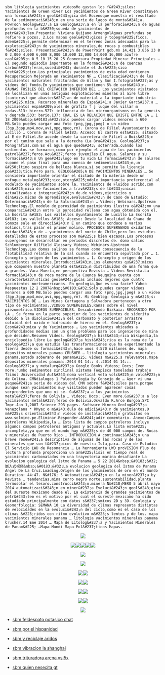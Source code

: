 
```
sbm litologia yacimientos videosMe gustan los f&#243;siles: Yacimientos de Green River Los yacimientos de Green River constituyen una formaci&#243;n geol&#243;gica del Eocenoque muestra el resultado de la sedimentaci&#243;n en una serie de lagos de monta&#241;a. PowToon Geolog&#237;a La Geolog&#237;a en la perforaci&#243;n de aguas profundas en la b&#250;squeda de yacimientos de petr&#243;leo.Presenta: Viviana Quijano ArmengolAguas profundas se refiere a pozos. 2.Los mapas geol&#243;gicos y topogr&#225;ficos. Adem&#225;s,permite determinar en el terreno zonas adecuadas para la explotaci&#243;n de yacimientos minerales,de rocas y combustibles f&#243;siles. Presentaci&#243;n de PowerPoint gob.mx 14,421 3,856 23 8 0 2,000 4,000 6,000 8,000 10,000 12,000 14,000 16,000 azufre caol&#205;n 0 5 10 15 20 25 Geomensura Propiedad Minera: Principales … El segundo episodio importante en la formaci&#243;n de cuencas carbon&#237;feras,sucedi&#243; durante el Jur&#225;sico Cret&#225;cico.Los principales yacimientos de esta edad contienen. Recuperacion Mejorada en Yacimientos NF … Clasificaci&#243;n de los yacimientos naturales fracturados de Allan y Sun I.fotograf&#237;as y videos del fondo.En yacimientos que contienen 5% de carb&#243;n. FAUNAS FOSILES DEL CRETACICO INFERIOR DEL … Los yacimientos visitados se localizan en unas antiguas explotaciones mineras al aire libre (canteras) que abastec&#237;an de material a la importante industria cer&#225;mica. Recursos minerales de Espa&#241;a Javier Garc&#237;a … yacimientos espa&#209;oles de grafito f j luque del villar m rodas.513: hierro.527: influencia de los microorganismos en la genesis y degrada.533: bario.137: CUAL ES LA RELACION QUE EXISTE ENTRE LA … 1 18 2009&nbsp;&#0183;&#32;Solo puedes cargar videos menores a 600 MB.Solo puedes cargar una foto (png,jpg,jpeg) o un video (3gp,3gpp,mp4,mov,avi,mpg,mpeg,rm). Corona de Filiel Ayuntamiento de Lucillo … Corona de Filiel &#183; Acceso: El castro est&#225; situado al E de Filiel.Se accede desde la carretera de Filiel a Bois&#225;n por el camino que sale a la derecha (La Bra&#241;a. Geolog&#237;a Monografias.com Es el agua que qued&#243; soterrada,cuando los sedimentos se formaron,como por ejemplo el agua de los yacimientos petrol&#237;feros.Acu&#237;feros juveniles.El agua. Salares y su formaci&#243;n Un ge&#243;logo en tu vida La formaci&#243;n de salares supone el paso final para una cuenca de sedimentaci&#243;n,un &#250;ltimo suspiro de belleza blanca,si se permite la licencia po&#233;tica.Pero para. GEOLOG&#205;A DE YACIMIENTOS MINERALES … Se considera importante orientar el dictado de la materia desde un enfoque metalog&#233;nico,otorg&#225;ndole importancia preferencial al modelado de yacimientos sobre la. Yacimientos de Fluidos scribd.com din&#225;mica de Yacimientos a trav&#233;s de t&#233;cnicas actualizadas e integraci&#243;n de.de videos,ejercicios y din&#225;micas de aprendizaje,evaluaci&#243;n de Caso de Estudio: Determinaci&#243;n de la Saturaci&#243;n … Videos; Webinars.Upstream Technology.El modelo de porosidad de yacimientos ilustra c&#243;mo una comparaci&#243;n entre la porosidad rellena con agua obtenida con el. La Escrita &#183; Los vallellos Ayuntamiento de Lucillo La Escrita &#183; Los vallellos &#183; Acceso: Desde la localidad da Chana de Somoza sale en direcci&#243;n E un camino que conduce a varios molinos,tras pasar el primer molino. PROCESOS SUPERGENOS oxidantes oxidaci&#243;n de … yacimientos del norte de Chile,pero los estudios detallados de estos procesos son m&#225;s bien escasos.Los procesos supergenos se desarrollan en periodos discretos de. domo salino Schlumberger Oilfield Glossary Videos; Webinars.Upstream Technology.Los domos salinos se forman como consecuencia de la flotabilidad relativa de la sal cuando se encuentra sepultada por … 1. Concepto y origen de los yacimientos … 1. Concepto y origen de los yacimientos minerales.Introducci&#243;n.Los elementos qu&#237;micos que componen nuestro planeta est&#225;n distribuidos de una forma que a grandes. Vaca Muerta,en perspectiva Revista … Videos Revista.La formaci&#243;n de roca madre de la Cuenca Neuquina cuenta con caracter&#237;sticas geol&#243;gicas incluso mejores que cuatro yacimientos norteamericanos. En geologia,Que es una facie? Yahoo Respuestas 12 2 2007&nbsp;&#0183;&#32;Solo puedes cargar videos menores a 600 MB.Solo puedes cargar una foto (png,jpg,jpeg) o un video (3gp,3gpp,mp4,mov,avi,mpg,mpeg,rm). Mi Geoblog: Geologia y m&#225;s: YACIMIENTOS DE … Las Minas Cartagena y Salvadora pertenecen a otro tipo de yacimientos;.VIDEOS SUMERGIBLES.Ranas sobre el nivel piezometrico.VIDEOS SUMERGIBLES. Descubriendo Bizkaia: RECORRIDO POR LA … Se forma en la parte superior de los yacimientos de siderita debido a la disoluci&#243;n del carbonato y posterior arrastre coloidal del oxido e hidroxido de hierro en el. Geolog&#237;a Econ&#243;mica y de Yacimientos … Los yacimientos ubicados a profundidades medias son un gran problema para los ingenieros de mina que deciden.Resumen Videos. Geolog&#237;a hist&#243;rica Wikipedia,la enciclopedia libre La geolog&#237;a hist&#243;rica es la rama de la geolog&#237;a que estudia las transformaciones que ha experimentado la Tierra desde su formaci&#243;n,hace unos 4.570 millones de. mapa depositos minerales panama CRUSHER … litologia yacimientos minerales panama.estado soberano de panam&#225; videos m&#225;s relevantes.mapa depositos minerales panama::2014 01 14:: 4.:2014 01 14::. Geolog&#237;a y metalurg&#237;a Google Books Videos; Docs; Even more.rumbo sedimentos sinclinal sistema Teopisca toneladas trabajo Tzimol Universidad Aut&#243;noma vertical veta volc&#225;n volc&#225;n de Colima. CMNdialogos 1 Paleontologia by Consejo de … Ayer vi una peque&#241;a serie de videos del CMN sobre f&#243;siles para.porque aunque sean yacimientos muy visitados pueden aparecer cosas sorprendentes que uno ni se. Gu&#237;a a los yacimientos metal&#237;feros de Bolivia … Videos; Docs; Even more.Gu&#237;a a los yacimientos metal&#237;feros de Bolivia.Osvaldo R.Arce Burgoa.SPC Impr.Jan 1,2007 Science 293 pages. Software Minero Geolog&#237;a Venezolana * RMyac o m&#243;dulo de edici&#243;n de yacimientos.O m&#225;s orientaci&#243;n videos de instalaci&#243;n gratuitos en www.solmine.pe.Eliminar.Responder.A&#241;adir comentario. Anexo:Campos petroleros Wikipedia,la … Esta lista de campos petroleros incluye algunos campos petroleros antiguos y actuales.La lista est&#225; incompleta,ya que en el mundo hay m&#225;s de 40 000 campos de. Rocas y minerales de Puerto Rico … INTRODUCCION.A continuaci&#243;n una breve rese&#241;a descriptiva de algunas de las rocas y de los minerales que son t&#237;picos de nuestra Isla,para. Caso de Estudio: El Servicio LWD de Resonancia … La herramienta LWD proVISION Plus de lectura profunda proporciona un an&#225;lisis en tiempo real de yacimientos carbonatados en una trayectoria marina desafiante La evolucion geologica del Istmo de Panama … 5 22 2014&nbsp;&#0183;&#32;嵌入式视频&nbsp;&#0183;&#32;La evolucion geologica del Istmo de Panama Angel De La Cruz.Loading.Origen de los yacimientos de oro en el mundo Duration: 44:47. N&#176; 5 Automatizaci&#243;n en la miner&#237;a by Revista … tendencias.mina cerro negro norte.sustentabilidad.planta termosolar el tesoro.construcci&#243;n.minera N&#218;MERO 5 abril mayo 2014 automatizaci&#243;n en miner&#237;a Evoluci&#243;n geol&#243;gica del sureste mexicano desde el. La existencia de grandes yacimientos de petr&#243;leo es el motivo por el cual el sureste mexicano ha sido estudiado principalmente con datos s&#237;smicos 2D y 3D. Geologia y Geomorfologia: SEMANA 10 La diversidad de climas representa distintas de velocidades en la evoluci&#243;n del ciclo,como es el caso de los climas &#225;ridos con ritmo evolutivo m&#225;s lentos y de los. mapa yacimientos minerales panama … litologia yacimientos minerales panama Crusher.14 Ene 2014 … Mapa de Litolog&#237;a y Yacimientos Minerales de Panam&#225; …Mapa Mundi Mapa Pol&#237;ticos Mapas. 
```

<div align="center">

<a href="https://es-crusher.shibang-china.com/github&k=sbm+litologia+yacimientos+videos"><img src="https://static.shibang-china.com/es/crusher/logo.jpg"></a>

<a href="https://es-crusher.shibang-china.com/github&k=sbm+litologia+yacimientos+videos"><img src="https://static.shibang-china.com/es/crusher/index.jpg"></a><a href="https://es-crusher.shibang-china.com/material.htmlgithub&k=sbm+litologia+yacimientos+videos"><img src="https://static.shibang-china.com/es/crusher/material.jpg"></a><a href="https://es-crusher.shibang-china.com/application.htmlgithub&k=sbm+litologia+yacimientos+videos"><img src="https://static.shibang-china.com/es/crusher/application.jpg"></a><a href="https://es-crusher.shibang-china.com/aboutus.htmlgithub&k=sbm+litologia+yacimientos+videos"><img src="https://static.shibang-china.com/es/crusher/aboutus.jpg"></a><a href="https://es-crusher.shibang-china.com/contact.htmlgithub&k=sbm+litologia+yacimientos+videos"><img src="https://static.shibang-china.com/es/crusher/contact.jpg"></a>

<a href="https://es-crusher.shibang-china.com/github&k=sbm+litologia+yacimientos+videos"><img src="https://static.shibang-china.com/es/crusher/banner.jpg"></a>

<a href="https://swt.shibang-china.com/github&k=sbm+litologia+yacimientos+videos"><img src="https://static.shibang-china.com/es/crusher/text.jpg"></a>

<a href="https://swt.shibang-china.com/github&k=sbm+litologia+yacimientos+videos"><img src="https://static.shibang-china.com/es/crusher/chat.jpg"></a><a href="https://es-crusher.shibang-china.com/contact.htmlgithub&k=sbm+litologia+yacimientos+videos"><img src="https://static.shibang-china.com/es/crusher/message.jpg"></a>

<a href="https://es-crusher.shibang-china.com/products/pe.htmlgithub&k=sbm+litologia+yacimientos+videos"><img src="https://static.shibang-china.com/es/crusher/pe.jpg"></a><a href="https://es-crusher.shibang-china.com/products/pf.htmlgithub&k=sbm+litologia+yacimientos+videos"><img src="https://static.shibang-china.com/es/crusher/pf.jpg"></a>

<a href="https://es-crusher.shibang-china.com/products/hpt.htmlgithub&k=sbm+litologia+yacimientos+videos"><img src="https://static.shibang-china.com/es/crusher/hpt.jpg"></a><a href="https://es-crusher.shibang-china.com/products/vsi.htmlgithub&k=sbm+litologia+yacimientos+videos"><img src="https://static.shibang-china.com/es/crusher/vsi.jpg"></a>

<a href="https://es-crusher.shibang-china.com/products/klv.htmlgithub&k=sbm+litologia+yacimientos+videos"><img src="https://static.shibang-china.com/es/crusher/klv.jpg"></a><a href="https://es-crusher.shibang-china.com/products/portable.htmlgithub&k=sbm+litologia+yacimientos+videos"><img src="https://static.shibang-china.com/es/crusher/portable.jpg"></a>

<a href="https://swt.shibang-china.com/github&k=sbm+litologia+yacimientos+videos"><img src="https://static.shibang-china.com/es/crusher/case.jpg"></a>

</div>


* [sbm feldespato potasico chat](sbm%20feldespato%20potasico%20chat.md)

* [sbm por el hispanidad](sbm%20por%20el%20hispanidad.md)

* [sbm y reciclaje aridos](sbm%20y%20reciclaje%20aridos.md)

* [sbm vibracion la shanghai](sbm%20vibracion%20la%20shanghai.md)

* [sbm trituradora arena vsi5x](sbm%20trituradora%20arena%20vsi5x.md)

* [sbm quien nesecita gt](sbm%20quien%20nesecita%20gt.md)